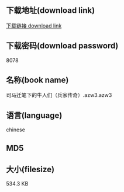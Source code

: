 ## 下载地址(download link)
[下载链接 download link](https://tutu365.netlify.app/?s=%E5%8F%B8%E9%A9%AC%E8%BF%81%E7%AC%94%E4%B8%8B%E7%9A%84%E7%89%9B%E4%BA%BA%E4%BB%AC%EF%BC%88%E5%85%B5%E5%AE%B6%E4%BC%A0%E5%A5%87%EF%BC%89.azw3)

## 下载密码(download password)
8078

## 名称(book name)
司马迁笔下的牛人们（兵家传奇）.azw3.azw3

## 语言(language)
chinese

## MD5


## 大小(filesize)
534.3 KB
